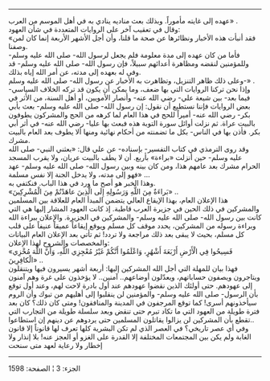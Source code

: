 ------------------------------------------------------------------------

عهده إلى غايته مأموراً. وبذلك بعث مناديه ينادي به في أهل الموسم من العرب»
.  
وقال في تعقيب آخر على الروايات المتعددة في شأن العهود:  
«فقد أنبأت هذه الأخبار ونظائرها عن صحة ما قلنا، وأن أجل الأشهر الأربعة
إنما كان لمن وصفنا.  
فأما من كان عهده إلى مدة معلومة فلم يجعل لرسول الله- صلى الله عليه وسلم-
وللمؤمنين لنقضه ومظاهرة أعدائهم سبيلاً، فإن رسول الله- صلى الله عليه
وسلم- قد وفى له بعهده إلى مدته، عن أمر الله إياه بذلك.  
وعلى ذلك ظاهر التنزيل، وتظاهرت به الأخبار عن رسول الله- صلى الله عليه
وسلم-» .  
وإذا نحن تركنا الروايات التي بها ضعف، وما يمكن أن يكون قد تركه الخلاف
السياسي- فيما بعد- بين شيعة علي- رضي الله عنه- وأنصار الأمويين، أو أهل
السنة، من الأثر في بعض الروايات فإننا نستطيع أن نقول: إن رسول الله- صلى
الله عليه وسلم- بعث بأبي بكر- رضي الله عنه- أميراً للحج في هذا العام لما
كرهه من الحج والمشركون يطوفون بالبيت عراة. ثم نزلت أوائل سورة التوبة هذه
فبعث بها عليا- رضي الله عنه- في أثر أبي بكر. فأذن بها في الناس- بكل ما
تضمنته من أحكام نهائية ومنها ألا يطوف بعد العام بالبيت مشرك.  
وقد روى الترمذي في كتاب التفسير- بإسناده- عن علي قال: «بعثني النبي- صلى
الله عليه وسلم- حين أنزلت «براءة» بأربع. أن لا يطف بالبيت عريان، ولا
يقرب المسجد الحرام مشرك بعد عامهم هذا، ومن كان بينه وبين رسول الله- صلى
الله عليه وسلم- عهد فهو إلى مدته، ولا يدخل الجنة إلا نفس مسلمة» ...  
وهذا الخبر هو أصح ما ورد في هذا الباب. فنكتفي به.  
«بَراءَةٌ مِنَ اللَّهِ وَرَسُولِهِ إِلَى الَّذِينَ عاهَدْتُمْ مِنَ الْمُشْرِكِينَ» ..  
هذا الإعلان العام، بهذا الإيقاع العالي يتضمن المبدأ العام للعلاقة بين
المسلمين والمشركين في ذلك الحين في جزيرة العرب قاطبة. إذ كانت العهود
المشار إليها هي التي كانت بين رسول الله- صلى الله عليه وسلم- والمشركين
في الجزيرة. والإعلان ببراءة الله وبراءة رسوله من المشركين، يحدد موقف كل
مسلم ويوقع إيقاعاً عميقاً عنيفاً على قلب كل مسلم، بحيث لا يبقى بعد ذلك
مراجعة ولا تردد! ثم تأتي بعد الإعلان العام البيانات والمخصصات والشروح
لهذا الإعلان:  
«فَسِيحُوا فِي الْأَرْضِ أَرْبَعَةَ أَشْهُرٍ، وَاعْلَمُوا أَنَّكُمْ غَيْرُ مُعْجِزِي اللَّهِ، وَأَنَّ اللَّهَ مُخْزِي
الْكافِرِينَ» ..  
فهذا بيان للمهلة التي أجل الله المشركين إليها: أربعة أشهر يسيرون فيها
ويتنقلون ويتاجرون ويصفون حساباتهم، ويعدّلون أوضاعهم.. آمنين.. لا يؤخذون
على غرة وهم آمنون إلى عهودهم. حتى أولئك الذين نقضوا عهودهم عند أول بادرة
لاحت لهم، وعند أول توقع بأن الرسول- صلى الله عليه وسلم- والمؤمنين لن
ينقلبوا إلى أهليهم من تبوك وأن الروم سيأخذونهم أسرى! كما توقع المرجفون
في المدينة والمنافقون! ومتى كان ذلك؟ كان بعد فترة طويلة من العهود التي
ما تكاد تبرم حتى تنقض وبعد سلسلة طويلة من التجارب التي تقطع بأن المشركين
لن يزالوا يقاتلون المسلمين حتى يردوهم عن دينهم إن استطاعوا..  
وفي أي عصر تاريخي؟ في العصر الذي لم تكن البشرية كلها تعرف لها قانوناً إلا
قانون الغابة ولم يكن بين المجتمعات المختلفة إلا القدرة على الغزو أو
العجز عنه! بلا إنذار ولا إخطار ولا رعاية لعهد متى سنحت

------------------------------------------------------------------------

الجزء: 3 ¦ الصفحة: 1598
